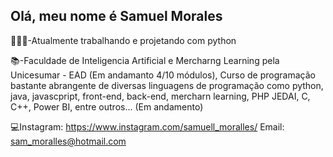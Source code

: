 ## Olá, meu nome é Samuel Morales

🧑🏻‍💼-Atualmente trabalhando e projetando com python

📚-Faculdade de Inteligencia Artificial e Mercharng Learning pela Unicesumar - EAD (Em andamanto 4/10 módulos),
Curso de programação bastante abrangente de diversas linguagens de programação como python, java, javascpript, front-end, back-end, mercharn learning, 
PHP JEDAI, C, C++, Power BI, entre outros... (Em andamento)

💻Instagram: https://www.instagram.com/samuell_moralles/
Email: sam_moralles@hotmail.com
